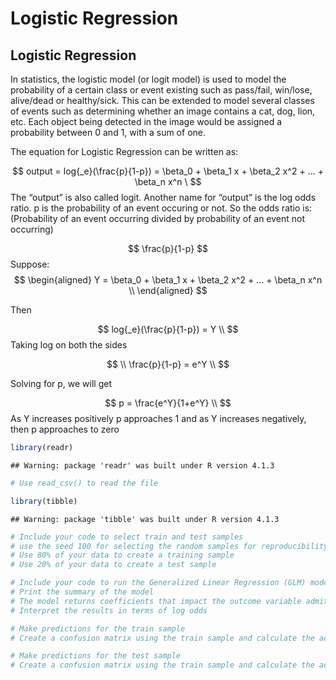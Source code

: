 Logistic Regression
================

## Logistic Regression

In statistics, the logistic model (or logit model) is used to model the
probability of a certain class or event existing such as pass/fail,
win/lose, alive/dead or healthy/sick. This can be extended to model
several classes of events such as determining whether an image contains
a cat, dog, lion, etc. Each object being detected in the image would be
assigned a probability between 0 and 1, with a sum of one.

The equation for Logistic Regression can be written as:

$$
output = log{_e}(\frac{p}{1-p}) = \beta_0 + \beta_1 x + \beta_2 x^2 + ... + \beta_n x^n \
$$ The “output” is also called logit. Another name for “output” is the
log odds ratio. p is the probability of an event occuring or not. So the
odds ratio is: (Probability of an event occurring divided by probability
of an event not occurring)

$$
\frac{p}{1-p}
$$ Suppose: $$
\begin{aligned}
        Y = \beta_0 + \beta_1 x + \beta_2 x^2 + ... + \beta_n x^n  \\   
\end{aligned}
$$

Then

$$
log{_e}(\frac{p}{1-p}) = Y \\
$$ Taking log on both the sides

$$
\\
\frac{p}{1-p} = e^Y \\
$$

Solving for p, we will get

$$
p = \frac{e^Y}{1+e^Y} \\
$$ As Y increases positively p approaches 1 and as Y increases
negatively, then p approaches to zero

``` r
library(readr)
```

    ## Warning: package 'readr' was built under R version 4.1.3

``` r
# Use read_csv() to read the file 
```

``` r
library(tibble) 
```

    ## Warning: package 'tibble' was built under R version 4.1.3

``` r
# Include your code to select train and test samples 
# use the seed 100 for selecting the random samples for reproducibility 
# Use 80% of your data to create a training sample 
# Use 20% of your data to create a test sample 
```

``` r
# Include your code to run the Generalized Linear Regression (GLM) model of "binomial" family
# Print the summary of the model 
# The model returns coefficients that impact the outcome variable admit 
# Interpret the results in terms of log odds 
```

``` r
# Make predictions for the train sample
# Create a confusion matrix using the train sample and calculate the accuracy of the model using training sample  
```

``` r
# Make predictions for the test sample
# Create a confusion matrix using the train sample and calculate the accuracy of the model using training sample  
```
